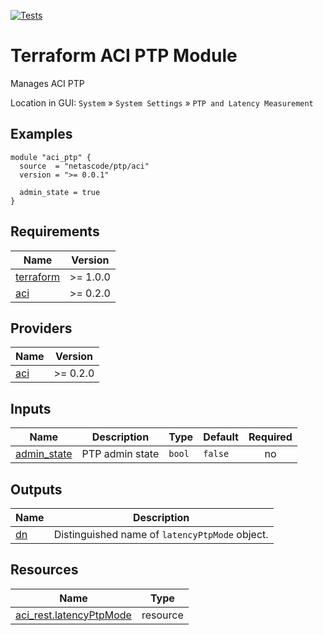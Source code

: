 <!-- BEGIN_TF_DOCS -->
[![Tests](https://github.com/netascode/terraform-aci-ptp/actions/workflows/test.yml/badge.svg)](https://github.com/netascode/terraform-aci-ptp/actions/workflows/test.yml)

# Terraform ACI PTP Module

Manages ACI PTP

Location in GUI:
`System` » `System Settings` » `PTP and Latency Measurement`

## Examples

```hcl
module "aci_ptp" {
  source  = "netascode/ptp/aci"
  version = ">= 0.0.1"

  admin_state = true
}

```

## Requirements

| Name | Version |
|------|---------|
| <a name="requirement_terraform"></a> [terraform](#requirement\_terraform) | >= 1.0.0 |
| <a name="requirement_aci"></a> [aci](#requirement\_aci) | >= 0.2.0 |

## Providers

| Name | Version |
|------|---------|
| <a name="provider_aci"></a> [aci](#provider\_aci) | >= 0.2.0 |

## Inputs

| Name | Description | Type | Default | Required |
|------|-------------|------|---------|:--------:|
| <a name="input_admin_state"></a> [admin\_state](#input\_admin\_state) | PTP admin state | `bool` | `false` | no |

## Outputs

| Name | Description |
|------|-------------|
| <a name="output_dn"></a> [dn](#output\_dn) | Distinguished name of `latencyPtpMode` object. |

## Resources

| Name | Type |
|------|------|
| [aci_rest.latencyPtpMode](https://registry.terraform.io/providers/netascode/aci/latest/docs/resources/rest) | resource |
<!-- END_TF_DOCS -->